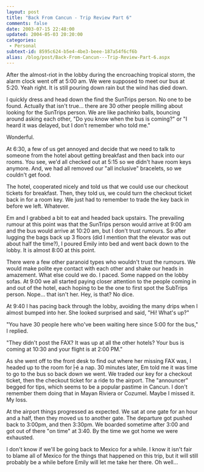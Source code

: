 ```yaml
---
layout: post
title: "Back From Cancun - Trip Review Part 6"
comments: false
date: 2003-07-15 22:48:00
updated: 2004-05-03 20:20:00
categories:
 - Personal
subtext-id: 8595c624-b5e4-4be3-beee-187a54f6cf6b
alias: /blog/post/Back-From-Cancun---Trip-Review-Part-6.aspx
---
```



After the almost-riot in the lobby during the encroaching tropical storm, the alarm clock went off at 5:00 am. We were supposed to meet our bus at 5:20. Yeah right. It is still pouring down rain but the wind has died down.

I quickly dress and head down the find the SunTrips person. No one to be found. Actually that isn't true... there are 30 other people milling about looking for the SunTrips person. We are like pachinko balls, bouncing around asking each other, "Do you know when the bus is coming?" or "I heard it was delayed, but I don't remember who told me."

Wonderful.

At 6:30, a few of us get annoyed and decide that we need to talk to someone from the hotel about getting breakfast and then back into our rooms. You see, we'd all checked out at 5:15 so we didn't have room keys anymore. And, we had all removed our "all inclusive" bracelets, so we couldn't get food.

The hotel, cooperated nicely and told us that we could use our checkout tickets for breakfast. Then, they told us, we could turn the checkout ticket back in for a room key. We just had to remember to trade the key back in before we left. Whatever.

Em and I grabbed a bit to eat and headed back upstairs. The prevailing rumour at this point was that the SunTrips person would arrive at 9:00 am and the bus would arrive at 10:20 am, but I don't trust rumours. So after lugging the bags back up 3 floors (did I mention that the elevator was out about half the time?), I poured Emily into bed and went back down to the lobby. It is almost 8:00 at this point.

There were a few other paranoid types who wouldn't trust the rumours. We would make polite eye contact with each other and shake our heads in amazement. What else could we do. I paced. Some napped on the lobby sofas. At 9:00 we all started paying closer attention to the people coming in and out of the hotel, each hoping to be the one to first spot the SubTrips person. Nope... that isn't her. Hey, is that? No dice.

At 9:40 I has pacing back through the lobby, avoiding the many drips when I almost bumped into her. She looked surprised and said, "Hi! What's up?"

"You have 30 people here who've been waiting here since 5:00 for the bus," I replied.

"They didn't post the FAX? It was up at all the other hotels? Your bus is coming at 10:30 and your flight is at 2:00 PM."

As she went off to the front desk to find out where her missing FAX was, I headed up to the room for├é a nap. 30 minutes later, Em told me it was time to go to the bus so back down we went. We traded our key for a checkout ticket, then the checkout ticket for a ride to the airport. The "announcer" begged for tips, which seems to be a popular pastime in Cancun. I don't remember them doing that in Mayan Riviera or Cozumel. Maybe I missed it. My loss.

At the airport things progressed as expected. We sat at one gate for an hour and a half, then they moved us to another gate. The departure got pushed back to 3:00pm, and then 3:30pm. We boarded sometime after 3:00 and got out of there "on time" at 3:40. By the time we got home we were exhausted.

I don't know if we'll be going back to Mexico for a while. I know it isn't fair to blame all of Mexico for the things that happened on this trip, but it will still probably be a while before Emily will let me take her there. Oh well...
